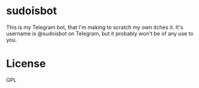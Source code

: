 # sudoisbot

This is my Telegram bot, that I'm making to scratch my own itches it. It's username is @sudoisbot on Telegram, but it probably won't be of any use to you. 

# License

GPL
